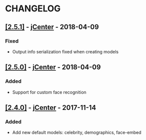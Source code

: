 # CHANGELOG

## [[2.5.1]](https://github.com/Clarifai/clarifai-java/releases/tag/2.5.1) - [jCenter](https://bintray.com/clarifai/Clarifai/Clarifai/2.5.1) - 2018-04-09

### Fixed
- Output info serialization fixed when creating models

## [[2.5.0]](https://github.com/Clarifai/clarifai-java/releases/tag/2.5.0) - [jCenter](https://bintray.com/clarifai/Clarifai/Clarifai/2.5.0) - 2018-04-09

### Added
- Support for custom face recognition

## [[2.4.0]](https://github.com/Clarifai/clarifai-java/releases/tag/2.4.0) - [jCenter](https://bintray.com/clarifai/Clarifai/Clarifai/2.4.0) - 2017-11-14

### Added
- Add new default models: celebrity, demographics, face-embed
